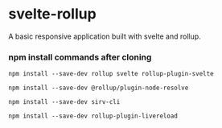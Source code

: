 # svelte-rollup
A basic responsive application built with svelte and rollup.

### npm install commands after cloning
    npm install --save-dev rollup svelte rollup-plugin-svelte

    npm install --save-dev @rollup/plugin-node-resolve

    npm install --save-dev sirv-cli

    npm install --save-dev rollup-plugin-livereload
    
    
